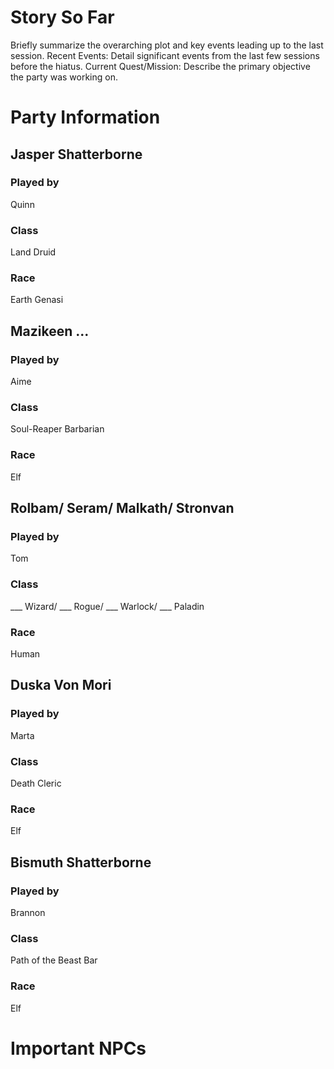 # Story So Far
Briefly summarize the overarching plot and key events leading up to the last session.
Recent Events:
Detail significant events from the last few sessions before the hiatus.
Current Quest/Mission:
Describe the primary objective the party was working on.

# Party Information
## Jasper Shatterborne
### Played by
Quinn
### Class
Land Druid
### Race
Earth Genasi

## Mazikeen ...
### Played by
Aime
### Class
Soul-Reaper Barbarian
### Race
Elf
## Rolbam/ Seram/ Malkath/ Stronvan
### Played by
Tom
### Class
___ Wizard/ ___ Rogue/ ___ Warlock/ ___ Paladin
### Race
Human
## Duska Von Mori
### Played by
Marta
### Class
Death Cleric
### Race
Elf

## Bismuth Shatterborne
### Played by
Brannon
### Class
Path of the Beast Bar
### Race
Elf

# Important NPCs

